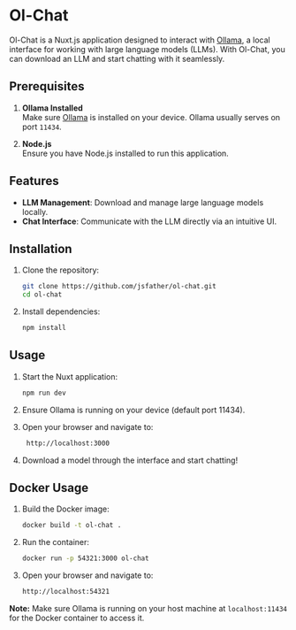 # Ol-Chat

Ol-Chat is a Nuxt.js application designed to interact with [Ollama](https://ollama.ai), a local interface for working
with large language models (LLMs). With Ol-Chat, you can download an LLM and start chatting with it seamlessly.

## Prerequisites

1. **Ollama Installed**  
   Make sure [Ollama](https://ollama.ai) is installed on your device. Ollama usually serves on port `11434`.

2. **Node.js**  
   Ensure you have Node.js installed to run this application.

## Features

- **LLM Management**: Download and manage large language models locally.
- **Chat Interface**: Communicate with the LLM directly via an intuitive UI.

## Installation

1. Clone the repository:
   ```bash
   git clone https://github.com/jsfather/ol-chat.git
   cd ol-chat
   ```

2. Install dependencies:
   ```bash
   npm install
   ```

## Usage

1. Start the Nuxt application:
   ```bash
   npm run dev
   ```

2. Ensure Ollama is running on your device (default port 11434).
3. Open your browser and navigate to:

   ```bash
    http://localhost:3000
   ```
4. Download a model through the interface and start chatting!

## Docker Usage

1. Build the Docker image:
   ```bash
   docker build -t ol-chat .
   ```

2. Run the container:
   ```bash
   docker run -p 54321:3000 ol-chat
   ```

3. Open your browser and navigate to:
   ```bash
   http://localhost:54321
   ```

**Note:** Make sure Ollama is running on your host machine at `localhost:11434` for the Docker container to access it.
